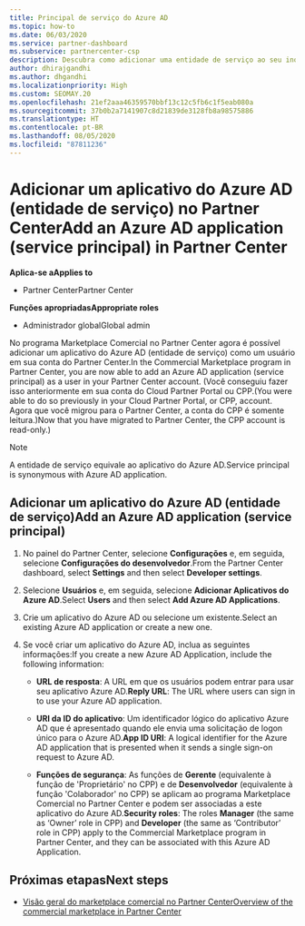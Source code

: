 ```yaml
---
title: Principal de serviço do Azure AD
ms.topic: how-to
ms.date: 06/03/2020
ms.service: partner-dashboard
ms.subservice: partnercenter-csp
description: Descubra como adicionar uma entidade de serviço ao seu inquilino do Azure AD. Fazer isso significa adicionar um aplicativo do Azure AD (principal de serviço) no Partner Center.
author: dhirajgandhi
ms.author: dhgandhi
ms.localizationpriority: High
ms.custom: SEOMAY.20
ms.openlocfilehash: 21ef2aaa46359570bbf13c12c5fb6c1f5eab080a
ms.sourcegitcommit: 37b0b2a7141907c8d21839de3128fb8a98575886
ms.translationtype: HT
ms.contentlocale: pt-BR
ms.lasthandoff: 08/05/2020
ms.locfileid: "87811236"
---
```

# <a name="add-an-azure-ad-application-service-principal-in-partner-center"></a><span data-ttu-id="5703b-104">Adicionar um aplicativo do Azure AD (entidade de serviço) no Partner Center</span><span class="sxs-lookup"><span data-stu-id="5703b-104">Add an Azure AD application (service principal) in Partner Center</span></span>

<span data-ttu-id="5703b-105">**Aplica-se a**</span><span class="sxs-lookup"><span data-stu-id="5703b-105">**Applies to**</span></span>

- <span data-ttu-id="5703b-106">Partner Center</span><span class="sxs-lookup"><span data-stu-id="5703b-106">Partner Center</span></span>

<span data-ttu-id="5703b-107">**Funções apropriadas**</span><span class="sxs-lookup"><span data-stu-id="5703b-107">**Appropriate roles**</span></span>

- <span data-ttu-id="5703b-108">Administrador global</span><span class="sxs-lookup"><span data-stu-id="5703b-108">Global admin</span></span>

<span data-ttu-id="5703b-109">No programa Marketplace Comercial no Partner Center agora é possível adicionar um aplicativo do Azure AD (entidade de serviço) como um usuário em sua conta do Partner Center.</span><span class="sxs-lookup"><span data-stu-id="5703b-109">In the Commercial Marketplace program in Partner Center, you are now able to add an Azure AD application (service principal) as a user in your Partner Center account.</span></span> <span data-ttu-id="5703b-110">(Você conseguiu fazer isso anteriormente em sua conta do Cloud Partner Portal ou CPP.</span><span class="sxs-lookup"><span data-stu-id="5703b-110">(You were able to do so previously in your Cloud Partner Portal, or CPP, account.</span></span> <span data-ttu-id="5703b-111">Agora que você migrou para o Partner Center, a conta do CPP é somente leitura.)</span><span class="sxs-lookup"><span data-stu-id="5703b-111">Now that you have migrated to Partner Center, the CPP account is read-only.)</span></span>
 
>[!Note] 
><span data-ttu-id="5703b-112">A entidade de serviço equivale ao aplicativo do Azure AD.</span><span class="sxs-lookup"><span data-stu-id="5703b-112">Service principal is synonymous with Azure AD application.</span></span>

## <a name="add-an-azure-ad-application-service-principal"></a><span data-ttu-id="5703b-113">Adicionar um aplicativo do Azure AD (entidade de serviço)</span><span class="sxs-lookup"><span data-stu-id="5703b-113">Add an Azure AD application (service principal)</span></span>

1. <span data-ttu-id="5703b-114">No painel do Partner Center, selecione **Configurações** e, em seguida, selecione **Configurações do desenvolvedor**.</span><span class="sxs-lookup"><span data-stu-id="5703b-114">From the Partner Center dashboard, select **Settings** and then select **Developer settings**.</span></span>

2. <span data-ttu-id="5703b-115">Selecione **Usuários** e, em seguida, selecione **Adicionar Aplicativos do Azure AD**.</span><span class="sxs-lookup"><span data-stu-id="5703b-115">Select **Users** and then select **Add Azure AD Applications**.</span></span>

3. <span data-ttu-id="5703b-116">Crie um aplicativo do Azure AD ou selecione um existente.</span><span class="sxs-lookup"><span data-stu-id="5703b-116">Select an existing Azure AD application or create a new one.</span></span>

4. <span data-ttu-id="5703b-117">Se você criar um aplicativo do Azure AD, inclua as seguintes informações:</span><span class="sxs-lookup"><span data-stu-id="5703b-117">If you create a new Azure AD Application, include the following information:</span></span>  

   - <span data-ttu-id="5703b-118">**URL de resposta**: A URL em que os usuários podem entrar para usar seu aplicativo Azure AD.</span><span class="sxs-lookup"><span data-stu-id="5703b-118">**Reply URL**: The URL where users can sign in to use your Azure AD application.</span></span>

   - <span data-ttu-id="5703b-119">**URI da ID do aplicativo**: Um identificador lógico do aplicativo Azure AD que é apresentado quando ele envia uma solicitação de logon único para o Azure AD.</span><span class="sxs-lookup"><span data-stu-id="5703b-119">**App ID URI**: A logical identifier for the Azure AD application that is presented when it sends a single sign-on request to Azure AD.</span></span>

   - <span data-ttu-id="5703b-120">**Funções de segurança**: As funções de **Gerente** (equivalente à função de 'Proprietário' no CPP) e de **Desenvolvedor** (equivalente à função 'Colaborador' no CPP) se aplicam ao programa Marketplace Comercial no Partner Center e podem ser associadas a este aplicativo do Azure AD.</span><span class="sxs-lookup"><span data-stu-id="5703b-120">**Security roles**: The roles **Manager** (the same as  ‘Owner’ role in CPP) and **Developer** (the same as ‘Contributor’ role in CPP) apply to the Commercial Marketplace program in Partner Center, and they can be associated with this Azure AD Application.</span></span>  

## <a name="next-steps"></a><span data-ttu-id="5703b-121">Próximas etapas</span><span class="sxs-lookup"><span data-stu-id="5703b-121">Next steps</span></span>

- [<span data-ttu-id="5703b-122">Visão geral do marketplace comercial no Partner Center</span><span class="sxs-lookup"><span data-stu-id="5703b-122">Overview of the commercial marketplace in Partner Center</span></span>](csp-commercial-marketplace-overview.md)